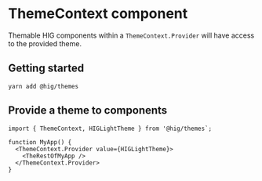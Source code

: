 # ThemeContext component

Themable HIG components within a `ThemeContext.Provider` will have access to the provided theme.

## Getting started

```
yarn add @hig/themes
```

## Provide a theme to components
```
import { ThemeContext, HIGLightTheme } from '@hig/themes`;

function MyApp() {
  <ThemeContext.Provider value={HIGLightTheme}>
    <TheRestOfMyApp />
  </ThemeContext.Provider>
}
```
